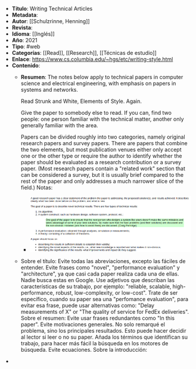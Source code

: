 - **Título**: Writing Technical Articles
- **Metadata**:
- **Autor**:  [[Schulzrinne, Henning]]
- **Revista**:
- **Idioma**: [[Inglés]]
- **Año**: 2021
- **Tipo**: #web
- **Categorías**: [[Read]], [[Research]], [[Técnicas de estudio]]
- **Enlace**: https://www.cs.columbia.edu/~hgs/etc/writing-style.html
- **Contenido**:
	- **Resumen**: The notes below apply to technical papers in computer science and electrical engineering, with emphasis on papers in systems and networks.
	  
	  Read Strunk and White, Elements of Style. Again.
	  
	  Give the paper to somebody else to read. If you can, find two people: one person familiar with the technical matter, another only generally familiar with the area.
	  
	  Papers can be divided roughly into two categories, namely original research papers and survey papers. There are papers that combine the two elements, but most publication venues either only accept one or the other type or require the author to identify whether the paper should be evaluated as a research contribution or a survey paper. (Most research papers contain a "related work" section that can be considered a survey, but it is usually brief compared to the rest of the paper and only addresses a much narrower slice of the field.)
	  Notas:
		- ![image.png](../assets/image_1656162429206_0.png)
	- Sobre el título:
	  Evite todas las abreviaciones, excepto las fáciles de entender.
	  Evite frases como "novel", "performance evaluation" y "architecture", ya que casi cada paper realiza cada una de ellas. Nadie busca estas en  Google.
	  Use adjetivos que describan las características de su trabajo, por ejemplo: "reliable, scalable, high-performance, robust, low-complexity, or low-cost". Trate de ser específico, cuando su paper sea una "perfomance evaluation", para evitar esa frase, puede usar alternativas como: "Delay measurements of X" or "The quality of service for FedEx deliveries".
	  Sobre el resumen:
	  Evite usar frases redundantes como "In this paper".
	  Evite motivaciones generales.
	  No solo remarqué el problema, sino los principales resultados. Esto puede hacer decidir al lector si leer o no su paper.
	  Añada los términos que identifican su trabajo, para hacer más fácil la búsqueda en los motores de búsqueda.
	  Evite ecuaciones.
	  Sobre la introducción:
-